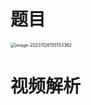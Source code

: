 # 题目

<img src="https://cvp.oss-cn-shanghai.aliyuncs.com/picgo/202311261551405.png" alt="image-20231126155153362" style="zoom:50%;" />



# 视频解析

